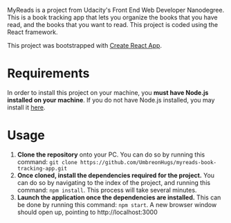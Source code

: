 MyReads is a project from Udacity's Front End Web Developer Nanodegree. This is a book tracking app that lets you organize the books that you have read, and the books that you want to read. This project is coded using the React framework.

This project was bootstrapped with [Create React App](https://github.com/facebook/create-react-app).

# Requirements
In order to install this project on your machine, you **must have Node.js installed on your machine**. If you do not have Node.js installed, you may install it [here](https://nodejs.org/en/).

# Usage
1. **Clone the repository** onto your PC. You can do so by running this command: `git clone https://github.com/UmbreonHugs/myreads-book-tracking-app.git`
2. **Once cloned, install the dependencies required for the project.** You can do so by navigating to the index of the project, and running this command: `npm install`. This process will take several minutes.
3. **Launch the application once the dependencies are installed.** This can be done by running this command: `npm start`. A new browser window should open up, pointing to http://localhost:3000
